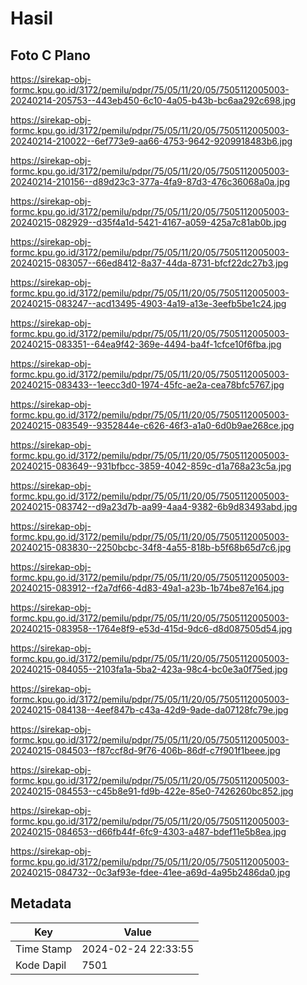 # Hasil

## Foto C Plano

https://sirekap-obj-formc.kpu.go.id/3172/pemilu/pdpr/75/05/11/20/05/7505112005003-20240214-205753--443eb450-6c10-4a05-b43b-bc6aa292c698.jpg

https://sirekap-obj-formc.kpu.go.id/3172/pemilu/pdpr/75/05/11/20/05/7505112005003-20240214-210022--6ef773e9-aa66-4753-9642-9209918483b6.jpg

https://sirekap-obj-formc.kpu.go.id/3172/pemilu/pdpr/75/05/11/20/05/7505112005003-20240214-210156--d89d23c3-377a-4fa9-87d3-476c36068a0a.jpg

https://sirekap-obj-formc.kpu.go.id/3172/pemilu/pdpr/75/05/11/20/05/7505112005003-20240215-082929--d35f4a1d-5421-4167-a059-425a7c81ab0b.jpg

https://sirekap-obj-formc.kpu.go.id/3172/pemilu/pdpr/75/05/11/20/05/7505112005003-20240215-083057--66ed8412-8a37-44da-8731-bfcf22dc27b3.jpg

https://sirekap-obj-formc.kpu.go.id/3172/pemilu/pdpr/75/05/11/20/05/7505112005003-20240215-083247--acd13495-4903-4a19-a13e-3eefb5be1c24.jpg

https://sirekap-obj-formc.kpu.go.id/3172/pemilu/pdpr/75/05/11/20/05/7505112005003-20240215-083351--64ea9f42-369e-4494-ba4f-1cfce10f6fba.jpg

https://sirekap-obj-formc.kpu.go.id/3172/pemilu/pdpr/75/05/11/20/05/7505112005003-20240215-083433--1eecc3d0-1974-45fc-ae2a-cea78bfc5767.jpg

https://sirekap-obj-formc.kpu.go.id/3172/pemilu/pdpr/75/05/11/20/05/7505112005003-20240215-083549--9352844e-c626-46f3-a1a0-6d0b9ae268ce.jpg

https://sirekap-obj-formc.kpu.go.id/3172/pemilu/pdpr/75/05/11/20/05/7505112005003-20240215-083649--931bfbcc-3859-4042-859c-d1a768a23c5a.jpg

https://sirekap-obj-formc.kpu.go.id/3172/pemilu/pdpr/75/05/11/20/05/7505112005003-20240215-083742--d9a23d7b-aa99-4aa4-9382-6b9d83493abd.jpg

https://sirekap-obj-formc.kpu.go.id/3172/pemilu/pdpr/75/05/11/20/05/7505112005003-20240215-083830--2250bcbc-34f8-4a55-818b-b5f68b65d7c6.jpg

https://sirekap-obj-formc.kpu.go.id/3172/pemilu/pdpr/75/05/11/20/05/7505112005003-20240215-083912--f2a7df66-4d83-49a1-a23b-1b74be87e164.jpg

https://sirekap-obj-formc.kpu.go.id/3172/pemilu/pdpr/75/05/11/20/05/7505112005003-20240215-083958--1764e8f9-e53d-415d-9dc6-d8d087505d54.jpg

https://sirekap-obj-formc.kpu.go.id/3172/pemilu/pdpr/75/05/11/20/05/7505112005003-20240215-084055--2103fa1a-5ba2-423a-98c4-bc0e3a0f75ed.jpg

https://sirekap-obj-formc.kpu.go.id/3172/pemilu/pdpr/75/05/11/20/05/7505112005003-20240215-084138--4eef847b-c43a-42d9-9ade-da07128fc79e.jpg

https://sirekap-obj-formc.kpu.go.id/3172/pemilu/pdpr/75/05/11/20/05/7505112005003-20240215-084503--f87ccf8d-9f76-406b-86df-c7f901f1beee.jpg

https://sirekap-obj-formc.kpu.go.id/3172/pemilu/pdpr/75/05/11/20/05/7505112005003-20240215-084553--c45b8e91-fd9b-422e-85e0-7426260bc852.jpg

https://sirekap-obj-formc.kpu.go.id/3172/pemilu/pdpr/75/05/11/20/05/7505112005003-20240215-084653--d66fb44f-6fc9-4303-a487-bdef11e5b8ea.jpg

https://sirekap-obj-formc.kpu.go.id/3172/pemilu/pdpr/75/05/11/20/05/7505112005003-20240215-084732--0c3af93e-fdee-41ee-a69d-4a95b2486da0.jpg


## Metadata

| Key        | Value               |
| ---------- | ------------------- |
| Time Stamp | 2024-02-24 22:33:55 |
| Kode Dapil | 7501                |



